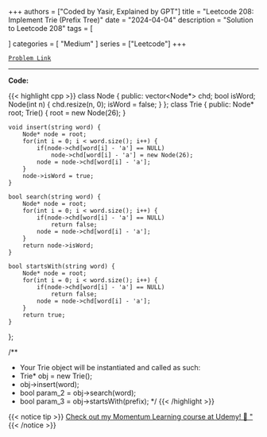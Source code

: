 
+++
authors = ["Coded by Yasir, Explained by GPT"]
title = "Leetcode 208: Implement Trie (Prefix Tree)"
date = "2024-04-04"
description = "Solution to Leetcode 208"
tags = [
    
]
categories = [
    "Medium"
]
series = ["Leetcode"]
+++



[`Problem Link`](https://leetcode.com/problems/implement-trie-prefix-tree/description/)

---

**Code:**

{{< highlight cpp >}}
class Node {
    public:
    vector<Node*> chd;
    bool isWord;
    Node(int n) {
        chd.resize(n, 0);
        isWord = false;
    }
};
class Trie {
public:
    Node* root;
    Trie() {
        root = new Node(26);
    }
    
    void insert(string word) {
        Node* node = root;
        for(int i = 0; i < word.size(); i++) {
            if(node->chd[word[i] - 'a'] == NULL)
                node->chd[word[i] - 'a'] = new Node(26);
            node = node->chd[word[i] - 'a'];
        }
        node->isWord = true;
    }
    
    bool search(string word) {
        Node* node = root;
        for(int i = 0; i < word.size(); i++) {
            if(node->chd[word[i] - 'a'] == NULL)
                return false;
            node = node->chd[word[i] - 'a'];
        }
        return node->isWord;        
    }
    
    bool startsWith(string word) {
        Node* node = root;
        for(int i = 0; i < word.size(); i++) {
            if(node->chd[word[i] - 'a'] == NULL)
                return false;
            node = node->chd[word[i] - 'a'];
        }
        return true;        
    }
};

/**
 * Your Trie object will be instantiated and called as such:
 * Trie* obj = new Trie();
 * obj->insert(word);
 * bool param_2 = obj->search(word);
 * bool param_3 = obj->startsWith(prefix);
 */
{{< /highlight >}}


{{< notice tip >}}
[Check out my Momentum Learning course at Udemy! 🚀 "](https://www.udemy.com/course/blind-75-the-data-structures-and-algorithms-essentials/)
{{< /notice >}}


